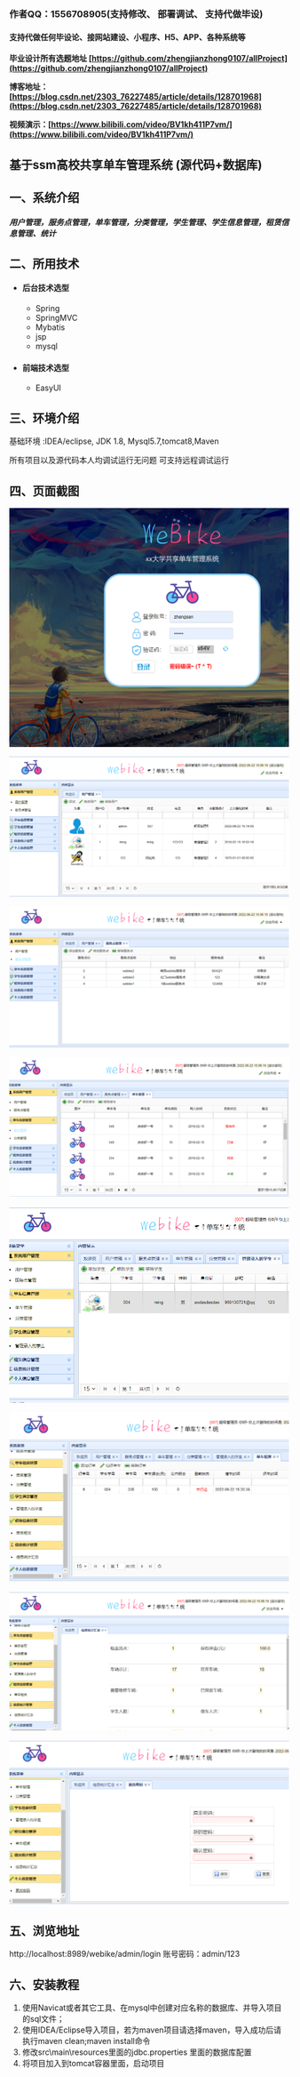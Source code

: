 ### 作者QQ：1556708905(支持修改、 部署调试、 支持代做毕设)

#### 支持代做任何毕设论、接网站建设、小程序、H5、APP、各种系统等

**毕业设计所有选题地址 [https://github.com/zhengjianzhong0107/allProject](https://github.com/zhengjianzhong0107/allProject)**

**博客地址：[https://blog.csdn.net/2303_76227485/article/details/128701968](https://blog.csdn.net/2303_76227485/article/details/128701968)**

**视频演示：[https://www.bilibili.com/video/BV1kh411P7vm/](https://www.bilibili.com/video/BV1kh411P7vm/)**

## 基于ssm高校共享单车管理系统 (源代码+数据库)

## 一、系统介绍

##### 用户管理，服务点管理，单车管理，分类管理，学生管理、学生信息管理，租赁信息管理、统计

## 二、所用技术

- #### 后台技术选型
  
  * Spring
  * SpringMVC
  * Mybatis
  * jsp
  * mysql

- #### 前端技术选型
  
  * EasyUI

## 三、环境介绍

基础环境 :IDEA/eclipse, JDK 1.8, Mysql5.7,tomcat8,Maven

所有项目以及源代码本人均调试运行无问题 可支持远程调试运行

## 四、页面截图

![contents](./picture/picture1.png)

![contents](./picture/picture2.png)

![contents](./picture/picture3.png)

![contents](./picture/picture4.png)

![contents](./picture/picture5.png)

![contents](./picture/picture6.png)

![contents](./picture/picture7.png)

![contents](./picture/picture8.png)

## 五、浏览地址

http://localhost:8989/webike/admin/login
账号密码：admin/123

## 六、安装教程

1. 使用Navicat或者其它工具、在mysql中创建对应名称的数据库、并导入项目的sql文件；
2. 使用IDEA/Eclipse导入项目，若为maven项目请选择maven，导入成功后请执行maven clean;maven install命令
3. 修改src\main\resources里面的jdbc.properties 里面的数据库配置
4. 将项目加入到tomcat容器里面，启动项目 

 
